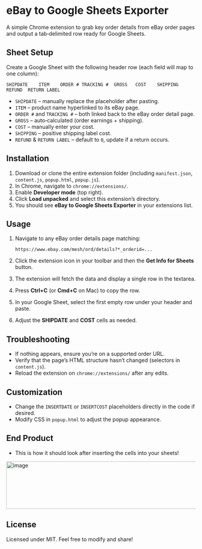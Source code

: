 # eBay to Google Sheets Exporter

A simple Chrome extension to grab key order details from eBay order pages and output a tab‑delimited row ready for Google Sheets.

## Sheet Setup

Create a Google Sheet with the following header row (each field will map to one column):

```
SHIPDATE	ITEM	ORDER #	TRACKING #	GROSS	COST	SHIPPING	REFUND	RETURN LABEL
```

* `SHIPDATE` – manually replace the placeholder after pasting.
* `ITEM` – product name hyperlinked to its eBay page.
* `ORDER #` and `TRACKING #` – both linked back to the eBay order detail page.
* `GROSS` – auto‑calculated (order earnings + shipping).
* `COST` – manually enter your cost.
* `SHIPPING` – positive shipping label cost.
* `REFUND` & `RETURN LABEL` – default to `0`, update if a return occurs.

## Installation

1. Download or clone the entire extension folder (including `manifest.json`, `content.js`, `popup.html`, `popup.js`).
2. In Chrome, navigate to `chrome://extensions/`.
3. Enable **Developer mode** (top right).
4. Click **Load unpacked** and select this extension’s directory.
5. You should see **eBay to Google Sheets Exporter** in your extensions list.

## Usage

1. Navigate to any eBay order details page matching:

   ```
   https://www.ebay.com/mesh/ord/details?*_orderid=...
   ```
2. Click the extension icon in your toolbar and then the **Get Info for Sheets** button.
3. The extension will fetch the data and display a single row in the textarea.
4. Press **Ctrl+C** (or **Cmd+C** on Mac) to copy the row.
5. In your Google Sheet, select the first empty row under your header and paste.
6. Adjust the **SHIPDATE** and **COST** cells as needed.

## Troubleshooting

* If nothing appears, ensure you’re on a supported order URL.
* Verify that the page’s HTML structure hasn’t changed (selectors in `content.js`).
* Reload the extension on `chrome://extensions/` after any edits.

## Customization

* Change the `INSERTDATE` or `INSERTCOST` placeholders directly in the code if desired.
* Modify CSS in `popup.html` to adjust the popup appearance.

## End Product
* This is how it should look after inserting the cells into your sheets!

<img width="2749" height="126" alt="image" src="https://github.com/user-attachments/assets/294b63c2-5849-43a0-bb31-ce196abb387d" />


## License

Licensed under MIT. Feel free to modify and share!
